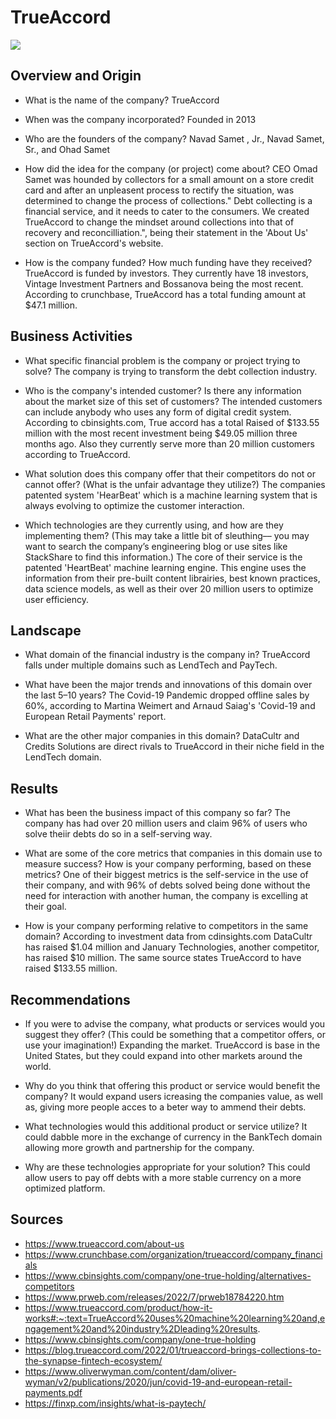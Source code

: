 # TrueAccord

![](images/trueaccord)

## Overview and Origin

* What is the name of the company?
    TrueAccord

* When was the company incorporated?
    Founded in 2013

* Who are the founders of the company?
    Navad Samet , Jr., Navad Samet, Sr., and Ohad Samet

* How did the idea for the company (or project) come about?
    CEO Omad Samet was hounded by collectors for a small amount on a store credit card and after an unpleasent process to rectify the situation, was determined to change the process of collections." Debt collecting is a financial service, and it needs to cater to the consumers. We created TrueAccord to change the mindset around collections into that of recovery and reconcilliation.", being their statement in the 'About Us' section on TrueAccord's website.

* How is the company funded? How much funding have they received?
    TrueAccord is funded by investors. They currently have 18 investors, Vintage Investment Partners and Bossanova being the most recent. According to crunchbase, TrueAccord has a total funding amount at $47.1 million.

## Business Activities

* What specific financial problem is the company or project trying to solve?
    The company is trying to transform the debt collection industry.

* Who is the company's intended customer?  Is there any information about the market size of this set of customers?
    The intended customers can include anybody who uses any form of digital credit system. According to cbinsights.com, True accord has a total Raised of $133.55 million with the most recent investment being $49.05 million three months ago. Also they currently serve more than 20 million customers according to TrueAccord.

* What solution does this company offer that their competitors do not or cannot offer? (What is the unfair advantage they utilize?)
    The companies patented system 'HearBeat' which is a machine learning system that is always evolving to optimize the customer interaction.

* Which technologies are they currently using, and how are they implementing them? (This may take a little bit of sleuthing–– you may want to search the company’s engineering blog or use sites like StackShare to find this information.)
    The core of their service is the patented 'HeartBeat' machine learning engine. This engine uses the information from their pre-built content librairies, best known practices, data science models, as well as their over 20 million users to optimize user efficiency.

## Landscape

* What domain of the financial industry is the company in?
    TrueAccord falls under multiple domains such as LendTech and PayTech.

* What have been the major trends and innovations of this domain over the last 5–10 years?
    The Covid-19 Pandemic dropped offline sales by 60%, according to Martina Weimert and Arnaud Saiag's 'Covid-19 and European Retail Payments' report.

* What are the other major companies in this domain?
    DataCultr and Credits Solutions are direct rivals to TrueAccord in their niche field in the LendTech domain.

## Results

* What has been the business impact of this company so far?
    The company has had over 20 million users and claim 96% of users who solve theiir debts do so in a self-serving way.

* What are some of the core metrics that companies in this domain use to measure success? How is your company performing, based on these metrics?
    One of their biggest metrics is the self-service in the use of their company, and with 96% of debts solved being done without the need for interaction with another human, the company is excelling at their goal.

* How is your company performing relative to competitors in the same domain?
    According to investment data from cdinsights.com DataCultr has raised $1.04 million and January Technologies, another competitor, has raised $10 million. The same source states TrueAccord to have raised $133.55 million.

## Recommendations

* If you were to advise the company, what products or services would you suggest they offer? (This could be something that a competitor offers, or use your imagination!)
    Expanding the market. TrueAccord is base in the United States, but they could expand into other markets around the world.

* Why do you think that offering this product or service would benefit the company?
    It would expand users icreasing the companies value, as well as, giving more people acces to a beter way to ammend their debts.

* What technologies would this additional product or service utilize?
    It could dabble more in the exchange of currency in the BankTech domain allowing more growth and partnership for the company.

* Why are these technologies appropriate for your solution?
    This could allow users to pay off debts with a more stable currency on a more optimized platform.


## Sources

* https://www.trueaccord.com/about-us
* https://www.crunchbase.com/organization/trueaccord/company_financials
* https://www.cbinsights.com/company/one-true-holding/alternatives-competitors
* https://www.prweb.com/releases/2022/7/prweb18784220.htm
* https://www.trueaccord.com/product/how-it-works#:~:text=TrueAccord%20uses%20machine%20learning%20and,engagement%20and%20industry%2Dleading%20results.
* https://www.cbinsights.com/company/one-true-holding
* https://blog.trueaccord.com/2022/01/trueaccord-brings-collections-to-the-synapse-fintech-ecosystem/
* https://www.oliverwyman.com/content/dam/oliver-wyman/v2/publications/2020/jun/covid-19-and-european-retail-payments.pdf
* https://finxp.com/insights/what-is-paytech/

